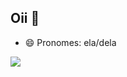 ## Oii 🙂


- 😄 Pronomes: ela/dela

![](https://media1.tenor.com/m/r39i9mK5eVgAAAAC/chill-bro-groovy.gif)
